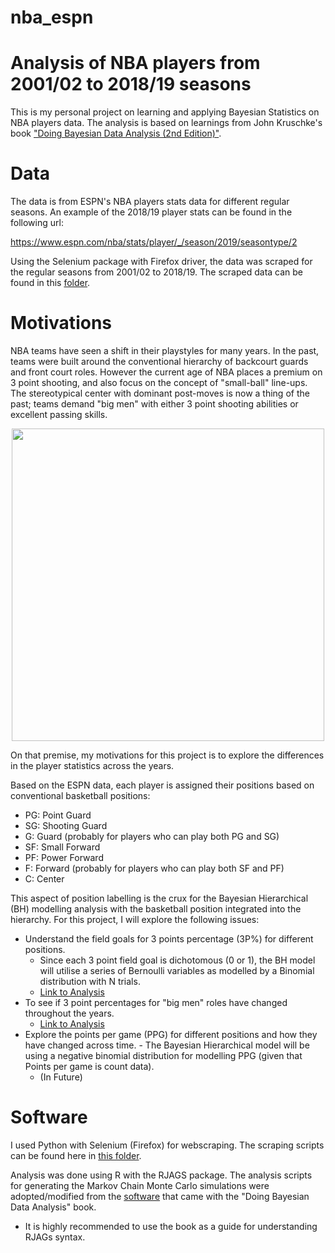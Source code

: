 # nba_espn

# Analysis of NBA players from 2001/02 to 2018/19 seasons

This is my personal project on learning and applying Bayesian Statistics on NBA players data. The analysis is based on learnings from John Kruschke's book ["Doing Bayesian Data Analysis (2nd Edition)"](https://sites.google.com/site/doingbayesiandataanalysis/).

# Data

The data is from ESPN's NBA players stats data for different regular seasons. An example of the 2018/19 player stats can be found in the following url:

https://www.espn.com/nba/stats/player/_/season/2019/seasontype/2

Using the Selenium package with Firefox driver, the data was scraped for the regular seasons from 2001/02 to 2018/19. The scraped data can be found in this [folder](https://github.com/kfoofw/nba_espn/tree/master/data). 

# Motivations

NBA teams have seen a shift in their playstyles for many years. In the past, teams were built around the conventional hierarchy of backcourt guards and front court roles. However the current age of NBA places a premium on 3 point shooting, and also focus on the concept of "small-ball" line-ups. The stereotypical center with dominant post-moves is now a thing of the past; teams demand "big men" with either 3 point shooting abilities or excellent passing skills.

<p align = "center">
    <img src = "https://cdn.vox-cdn.com/thumbor/kEqrGTrAMuelHQTrAYQvNk7FWxk=/0x0:5472x3648/920x613/filters:focal(2259x0:3133x874):format(webp)/cdn.vox-cdn.com/uploads/chorus_image/image/65765916/1184051870.jpg.0.jpg" width = 500>
</p>

On that premise, my motivations for this project is to explore the differences in the player statistics across the years. 

Based on the ESPN data, each player is assigned their positions based on conventional basketball positions:
- PG: Point Guard
- SG: Shooting Guard
- G: Guard (probably for players who can play both PG and SG)
- SF: Small Forward
- PF: Power Forward
- F: Forward (probably for players who can play both SF and PF)
- C: Center

This aspect of position labelling is the crux for the Bayesian Hierarchical (BH) modelling analysis with the basketball position integrated into the hierarchy. For this project, I will explore the following issues:  
- Understand the field goals for 3 points percentage (3P%) for different positions. 
    - Since each 3 point field goal is dichotomous (0 or 1), the BH model will utilise a series of Bernoulli variables as modelled by a Binomial distribution with N trials.
    - [Link to Analysis](https://github.com/kfoofw/nba_espn/blob/master/3.analysis/threepoint_2018-19/Bayesian-Hierarchical-Modelling-of-3-point-shooting.md)
- To see if 3 point percentages for "big men" roles have changed throughout the years. 
    - [Link to Analysis](https://github.com/kfoofw/nba_espn/blob/master/3.analysis/threepoint_allseasons/Analysis-of-3-Point-Shooting-Skills-of-Big-Men-Positions-Across-a-Decade.md)
- Explore the points per game (PPG) for different positions and how they have changed across time.     - The Bayesian Hierarchical model will be using a negative binomial distribution for modelling PPG (given that Points per game is count data).
    - (In Future)

# Software

I used Python with Selenium (Firefox) for webscraping. The scraping scripts can be found here in [this folder](https://github.com/kfoofw/nba_espn/tree/master/scrape_scripts).

Analysis was done using R with the RJAGS package. The analysis scripts for generating the Markov Chain Monte Carlo simulations were adopted/modified from the [software](https://sites.google.com/site/doingbayesiandataanalysis/software-installation) that came with the "Doing Bayesian Data Analysis" book. 
- It is highly recommended to use the book as a guide for understanding RJAGs syntax.

